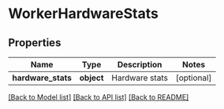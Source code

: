 # WorkerHardwareStats

## Properties
Name | Type | Description | Notes
------------ | ------------- | ------------- | -------------
**hardware_stats** | **object** | Hardware stats | [optional] 

[[Back to Model list]](../README.md#documentation-for-models) [[Back to API list]](../README.md#documentation-for-api-endpoints) [[Back to README]](../README.md)


